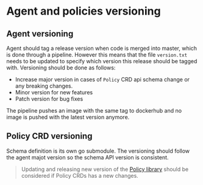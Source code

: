 # Agent and policies versioning

## Agent versioning

Agent should tag a release version when code is merged into master, which is done through a pipeline. However this means that the file `version.txt` needs to be updated to specify which version this release should be tagged with.
Versioning should be done as follows:
- Increase major version in cases of `Policy` CRD api schema change or any breaking changes.
- Minor version for new features
- Patch version for bug fixes

The pipeline pushes an image with the same tag to dockerhub and no image is pushed with the latest version anymore.

## Policy CRD versioning

Schema definition is its own go submodule. The versioning should follow the agent majot version so the schema API version is consistent.

> Updating and releasing new version of the [Policy library](https://github.com/weaveworks/policy-library) should be considered if Policy CRDs has a new changes.
